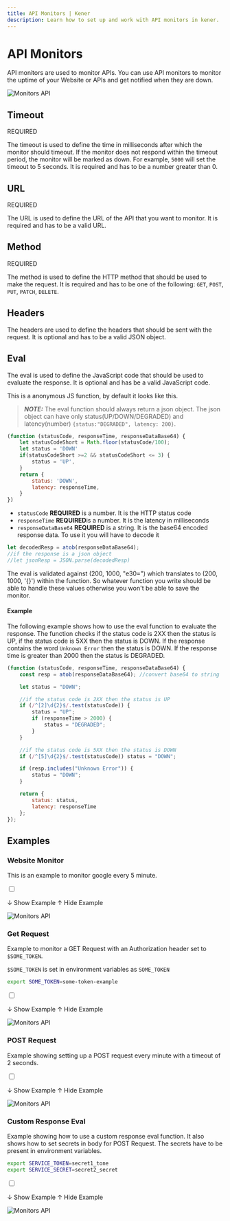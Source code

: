 ```yaml
---
title: API Monitors | Kener
description: Learn how to set up and work with API monitors in kener.
---
```


# API Monitors

API monitors are used to monitor APIs. You can use API monitors to monitor the uptime of your Website or APIs and get notified when they are down.

<div class="border rounded-md">

![Monitors API](/m_api.png)

</div>

## Timeout

<span class="text-red-500 text-xs font-semibold">
	REQUIRED
</span>

The timeout is used to define the time in milliseconds after which the monitor should timeout. If the monitor does not respond within the timeout period, the monitor will be marked as down. For example, `5000` will set the timeout to 5 seconds. It is required and has to be a number greater than 0.

## URL

<span class="text-red-500 text-xs font-semibold">
	REQUIRED
</span>

The URL is used to define the URL of the API that you want to monitor. It is required and has to be a valid URL.

## Method

<span class="text-red-500 text-xs font-semibold">
	REQUIRED
</span>

The method is used to define the HTTP method that should be used to make the request. It is required and has to be one of the following: `GET`, `POST`, `PUT`, `PATCH`, `DELETE`.

## Headers

The headers are used to define the headers that should be sent with the request. It is optional and has to be a valid JSON object.

## Eval

The eval is used to define the JavaScript code that should be used to evaluate the response. It is optional and has be a valid JavaScript code.

This is a anonymous JS function, by default it looks like this.

> **_NOTE:_** The eval function should always return a json object. The json object can have only status(UP/DOWN/DEGRADED) and latency(number)
> `{status:"DEGRADED", latency: 200}`.

```javascript
(function (statusCode, responseTime, responseDataBase64) {
	let statusCodeShort = Math.floor(statusCode/100);
	let status = 'DOWN'
    if(statusCodeShort >=2 && statusCodeShort <= 3) {
        status = 'UP',
    }
	return {
		status: 'DOWN',
		latency: responseTime,
	}
})
```

-   `statusCode` **REQUIRED** is a number. It is the HTTP status code
-   `responseTime` **REQUIRED**is a number. It is the latency in milliseconds
-   `responseDataBase64` **REQUIRED** is a string. It is the base64 encoded response data. To use it you will have to decode it

```js
let decodedResp = atob(responseDataBase64);
//if the response is a json object
//let jsonResp = JSON.parse(decodedResp)
```

<div class="note danger">
    The eval is validated against (200, 1000, "e30=") which translates to (200, 1000, '{}') within the function. So whatever function you write should be able to handle these values otherwise you won't be able to save the monitor.
</div>

#### Example

The following example shows how to use the eval function to evaluate the response. The function checks if the status code is 2XX then the status is UP, if the status code is 5XX then the status is DOWN. If the response contains the word `Unknown Error` then the status is DOWN. If the response time is greater than 2000 then the status is DEGRADED.

```javascript
(function (statusCode, responseTime, responseDataBase64) {
	const resp = atob(responseDataBase64); //convert base64 to string

	let status = "DOWN";

	//if the status code is 2XX then the status is UP
	if (/^[2]\d{2}$/.test(statusCode)) {
		status = "UP";
		if (responseTime > 2000) {
			status = "DEGRADED";
		}
	}

	//if the status code is 5XX then the status is DOWN
	if (/^[5]\d{2}$/.test(statusCode)) status = "DOWN";

	if (resp.includes("Unknown Error")) {
		status = "DOWN";
	}

	return {
		status: status,
		latency: responseTime
	};
});
```

## Examples

### Website Monitor

This is an example to monitor google every 5 minute.

<label for="websiteMonitor" class="accm">

<input type="checkbox" class="absolute opacity-0" id="websiteMonitor" />

<p class="font-medium p-1 accmt rounded-md showaccm">
	<span>↓ Show Example</span>
	<span>↑ Hide Example</span>
</p>

<div class="border rounded-md">

![Monitors API](/m_ex_website.png)

</div>

</label>

### Get Request

Example to monitor a GET Request with an Authorization header set to `$SOME_TOKEN`.

`$SOME_TOKEN` is set in environment variables as `SOME_TOKEN`

```bash
export SOME_TOKEN=some-token-example
```

<label for="exp2" class="accm">

<input type="checkbox" class="absolute opacity-0" id="exp2" />

<p class=" font-medium p-1 accmt rounded-md showaccm">
	<span>↓ Show Example</span>
	<span>↑ Hide Example</span>
</p>

<div class="border rounded-md p-1">

![Monitors API](/m_ex_2.png)

</div>

</label>

### POST Request

Example showing setting up a POST request every minute with a timeout of 2 seconds.

<label for="exp3" class="accm">

<input type="checkbox" class="absolute opacity-0" id="exp3" />

<p class=" font-medium p-1 accmt rounded-md showaccm">
	<span>↓ Show Example</span>
	<span>↑ Hide Example</span>
</p>

<div class="border rounded-md p-1">

![Monitors API](/m_ex_3.png)

</div>

</label>

### Custom Response Eval

Example showing how to use a custom response eval function. It also shows how to set secrets in body for POST Request.
The secrets have to be present in environment variables.

```bash
export SERVICE_TOKEN=secret1_tone
export SERVICE_SECRET=secret2_secret
```

<label for="exp4" class="accm">

<input type="checkbox" class="absolute opacity-0" id="exp4" />

<p class=" font-medium p-1 accmt rounded-md showaccm">
	<span>↓ Show Example</span>
	<span>↑ Hide Example</span>
</p>

<div class="border rounded-md p-1">

![Monitors API](/m_ex_4.png)

</div>

</label>
